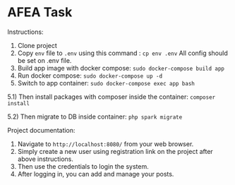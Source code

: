 # AFEA Task

Instructions:
1) Clone project
2) Copy `env` file to `.env` using this command : `cp env .env` All config should be set on .env file.
3) Build app image with docker compose: `sudo docker-compose build app`
4) Run docker compose: `sudo docker-compose up -d`
5) Switch to app container: `sudo docker-compose exec app bash`

5.1) Then install packages with composer inside the container: `composer install`

5.2) Then migrate to DB inside container: `php spark migrate`

Project documentation:
1) Navigate to `http://localhost:8080/` from your web browser.
2) Simply create a new user using registration link on the project after above instructions.
3) Then use the credentials to login the system.
4) After logging in, you can add and manage your posts.